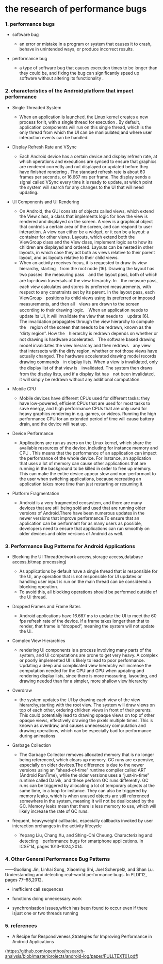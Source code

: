 # the research of performance bugs

### 1. performance bugs

* software bug
  * an error or mistake in a program or system that causes it to crash, behave in unintended ways, or produce incorrect results. 

* performance bug
  * a type of software bug that causes execution times to be longer than they could be, and fixing the bug 
can significantly speed up software without altering its functionality . 

### 2. characteristics of the Android platform that impact performance

* Single Threaded System

  * When an application is launched, the Linux kernel creates a new process for it, with a single thread for execution . By default, application components will run on this single thread, which is the only thread from which the UI can be manipulated,and where user interaction events can be handled.
* Display Refresh Rate and VSync

  * Each Android device has a certain device and display refresh rate, at which operations and executions are synced to ensure that graphics are rendered correctly and not displayed or updated before they have finished rendering . The standard refresh rate is about 60 frames per seconds, or 16.667 ms per frame. The display sends a signal called VSync every time it is ready to update, at which point the system will search for any changes to the UI that will need updating.
* UI Components and UI Rendering

  * On Android, the GUI consists of objects called views, which extend the View class, a class that implements logic for how the view is rendered and displayed on the screen. A view is a graphical object that controls a certain area of the screen, and can respond to user interaction. A view can either be a widget, or it can be a layout: a container for other views. Layouts, which extend both the ViewGroup class and the View class, implement logic as to how its children are displayed and ordered. Layouts can be nested in other layouts, in which case they act both as views relative to their parent layout, and as layouts relative to their child views.
  * When an activity receives focus, it is requested to draw its view hierarchy, starting　from the root node [16]. Drawing the layout has two passes: the measuring pass　and the layout pass, both of which are top-down traversals of the view hierarchy. In　the measure pass, each view calculates and stores its preferred measurements, with　respect to any constraints set by its parent. In the layout pass, each ViewGroup　positions its child views using its preferred or imposed measurements, and then all　views are drawn to the screen according to their drawing logic.　When an application needs to update its UI, it will invalidate the view that needs to　update [6]. The invalidation propagates through the view hierarchy to compute the　region of the screen that needs to be redrawn, known as the “dirty region”. How the　hierarchy is redrawn depends on whether or not drawing is hardware accelerated.　The software based drawing model invalidates the view hierarchy and then redraws　any view that intersects with the dirty region, whether or not those views have actually changed. The hardware accelerated drawing model records drawing commands　in display lists. When a view is invalidated, only the display list of that view is　invalidated. The system then draws from the display lists, and if a display list has　not been invalidated, it will simply be redrawn without any additional computation.
* Mobile CPU

  * Mobile devices have different CPUs used for different tasks: they have low-powered, efficient CPUs that are used for most tasks to save energy, and high performance CPUs that are only used for heavy graphics rendering in e.g. games, or videos. Running the high performance CPU for an extended period of time will cause battery drain, and the device will heat up.
* Device Performance

  * Applications are run as users on the Linux kernel, which share the available resources of the device, including for instance memory and CPU . This means that the performance of an application can impact the performance of the whole device. For instance, an application that uses a lot of memory can cause other applications that are running in the background to be killed in order to free up memory. This can make the entire device appear slow and non-performant to the user when switching applications, because recreating an application takes more time than just restarting or resuming it.
* Platform Fragmentation

  * Android is a very fragmented ecosystem, and there are many devices that are still being sold and used that are running older versions of Android.There have been numerous updates in the newer versions that improve performance.To ensure that an application can be performant for as many users as possible, developers need to ensure that applications can run smoothly on older devices and older versions of Android as well.

### 3. Performance Bug Patterns for Android Applications

* Blocking the UI Thread(network access,storage access,database access,bitmap processing)

  * As applications by default have a single thread that is responsible for the UI, any operation that is not responsible for UI updates or handling user input is run on the main thread can be considered a blocking operation.
  * To avoid this, all blocking operations should be performed outside of the UI thread.
* Dropped Frames and Frame Rates

  * Android applications have 16.667 ms to update the UI to meet the 60 fps refresh rate of the device. If a frame takes longer than that to render, that frame is “dropped”, meaning the system will not update the UI.
* Complex View Hierarchies

  * rendering UI components is a process involving many parts of the system, and UI computations are prone to get very heavy. A complex or poorly implemented UI is likely to lead to poor performance. Updating a deep and complicated view hierarchy will increase the computation needed for the CPU and GPU when updating and rendering display lists, since there is more measuring, layouting, and drawing needed than for a simpler, more shallow view hierarchy
* Overdraw

  * the system updates the UI by drawing each view of the view hierarchy,starting with the root view. The system will draw views on top of each other, ordering children views in front of their parents. This could potentially lead to drawing opaque views on top of other opaque views, effectively drawing the pixels multiple times. This is known as overdraw, and causes unnecessary computation and drawing operations, which can be especially bad for performance during animations
* Garbage Collection

  * The Garbage Collector removes allocated memory that is no longer being referenced, which clears up memory. GC runs are expensive, especially on older devices.The difference is due to the newer versions using an “ahead-of-time” runtime compiler called ART (Android RunTime), while the older versions uses a “just-in-time” runtime called Dalvik, and these perform GC runs differently. GC runs can be triggered by allocating a lot of temporary objects at the same time, in a loop for instance. They can also be triggered by memory leaks, which is when unused objects are still referenced somewhere in the system, meaning it will not be deallocated by the GC. Memory leaks mean that there is less memory to use, which will likely increase the rate of GC runs.
* frequent, heavyweight callbacks, especially callbacks invoked by user interaction orchanges in the activity lifecycle

  * Yepang Liu, Chang Xu, and Shing-Chi Cheung. Characterizing and detecting　performance bugs for smartphone applications. In ICSE’14, pages 1013–1024,2014.
  
### 4. Other General Performance Bug Patterns

——Guoliang Jin, Linhai Song, Xiaoming Shi, Joel Scherpelz, and Shan Lu. Understanding and detecting real-world performance bugs. 
In PLDI’12, pages 77–88,2012.
* inefficient call sequences

* functions doing unnecessary work

* synchronisation issues,which has been found to occur even if there isjust one or two threads running

### 5. references

- A Recipe for Responsiveness,Strategies for Improving Performance in Android Applications

(https://github.com/openthos/research-analysis/blob/master/projects/android-log/paper/FULLTEXT01.pdf)
  
